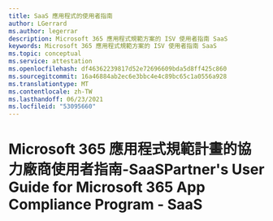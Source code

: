 ```yaml
---
title: SaaS 應用程式的使用者指南
author: LGerrard
ms.author: legerrar
description: Microsoft 365 應用程式規範方案的 ISV 使用者指南 SaaS
keywords: Microsoft 365 應用程式規範方案的 ISV 使用者指南 SaaS
ms.topic: conceptual
ms.service: attestation
ms.openlocfilehash: df46362239817d52e72696609bda5d8ff425c860
ms.sourcegitcommit: 16a46884ab2ec6e3bbc4e4c89bc65c1a0556a928
ms.translationtype: MT
ms.contentlocale: zh-TW
ms.lasthandoff: 06/23/2021
ms.locfileid: "53095660"
---
```

# <a name="partners-user-guide-for-microsoft-365-app-compliance-program---saas"></a><span data-ttu-id="a6890-104">Microsoft 365 應用程式規範計畫的協力廠商使用者指南-SaaS</span><span class="sxs-lookup"><span data-stu-id="a6890-104">Partner's User Guide for Microsoft 365 App Compliance Program - SaaS</span></span>
